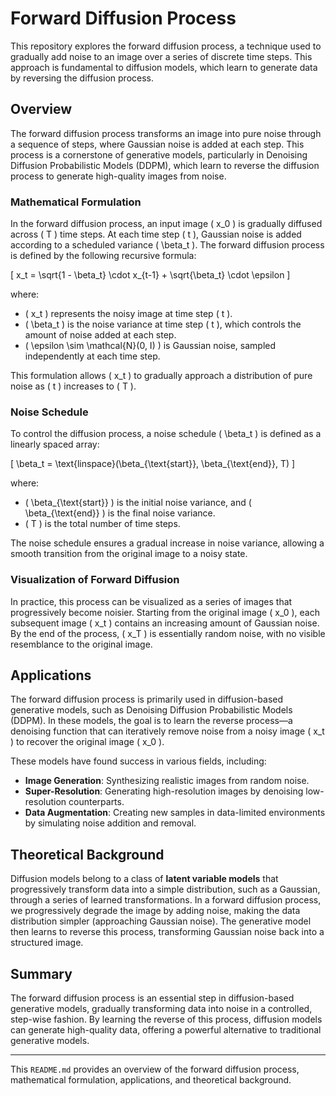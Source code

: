 # Forward Diffusion Process

This repository explores the forward diffusion process, a technique used to gradually add noise to an image over a series of discrete time steps. This approach is fundamental to diffusion models, which learn to generate data by reversing the diffusion process.

## Overview

The forward diffusion process transforms an image into pure noise through a sequence of steps, where Gaussian noise is added at each step. This process is a cornerstone of generative models, particularly in Denoising Diffusion Probabilistic Models (DDPM), which learn to reverse the diffusion process to generate high-quality images from noise.

### Mathematical Formulation

In the forward diffusion process, an input image \( x_0 \) is gradually diffused across \( T \) time steps. At each time step \( t \), Gaussian noise is added according to a scheduled variance \( \beta_t \). The forward diffusion process is defined by the following recursive formula:

\[
x_t = \sqrt{1 - \beta_t} \cdot x_{t-1} + \sqrt{\beta_t} \cdot \epsilon
\]

where:
- \( x_t \) represents the noisy image at time step \( t \).
- \( \beta_t \) is the noise variance at time step \( t \), which controls the amount of noise added at each step.
- \( \epsilon \sim \mathcal{N}(0, I) \) is Gaussian noise, sampled independently at each time step.

This formulation allows \( x_t \) to gradually approach a distribution of pure noise as \( t \) increases to \( T \).

### Noise Schedule

To control the diffusion process, a noise schedule \( \beta_t \) is defined as a linearly spaced array:

\[
\beta_t = \text{linspace}(\beta_{\text{start}}, \beta_{\text{end}}, T)
\]

where:
- \( \beta_{\text{start}} \) is the initial noise variance, and \( \beta_{\text{end}} \) is the final noise variance.
- \( T \) is the total number of time steps.

The noise schedule ensures a gradual increase in noise variance, allowing a smooth transition from the original image to a noisy state. 

### Visualization of Forward Diffusion

In practice, this process can be visualized as a series of images that progressively become noisier. Starting from the original image \( x_0 \), each subsequent image \( x_t \) contains an increasing amount of Gaussian noise. By the end of the process, \( x_T \) is essentially random noise, with no visible resemblance to the original image.

## Applications

The forward diffusion process is primarily used in diffusion-based generative models, such as Denoising Diffusion Probabilistic Models (DDPM). In these models, the goal is to learn the reverse process—a denoising function that can iteratively remove noise from a noisy image \( x_t \) to recover the original image \( x_0 \).

These models have found success in various fields, including:
- **Image Generation**: Synthesizing realistic images from random noise.
- **Super-Resolution**: Generating high-resolution images by denoising low-resolution counterparts.
- **Data Augmentation**: Creating new samples in data-limited environments by simulating noise addition and removal.

## Theoretical Background

Diffusion models belong to a class of **latent variable models** that progressively transform data into a simple distribution, such as a Gaussian, through a series of learned transformations. In a forward diffusion process, we progressively degrade the image by adding noise, making the data distribution simpler (approaching Gaussian noise). The generative model then learns to reverse this process, transforming Gaussian noise back into a structured image.

## Summary

The forward diffusion process is an essential step in diffusion-based generative models, gradually transforming data into noise in a controlled, step-wise fashion. By learning the reverse of this process, diffusion models can generate high-quality data, offering a powerful alternative to traditional generative models.

---

This `README.md` provides an overview of the forward diffusion process, mathematical formulation, applications, and theoretical background.
